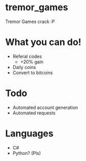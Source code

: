 # tremor_games
Tremor Games crack :P

# What you can do!
* Referal codes
  * +20% gain
* Daily coins
* Convert to bitcoins

# Todo
* Automated account generation
* Automated requests

# Languages
* C#
* Python? (Pls)